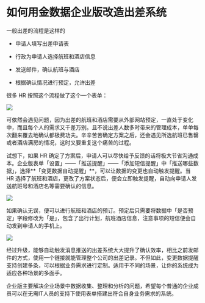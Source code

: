 # 如何用金数据企业版改造出差系统

一般出差的流程是这样的

* 申请人填写出差申请表

* 行政为申请人选择航班和酒店信息

* 发送邮件，确认航班与酒店

* 根据确认情况进行预定，允许出差

很多 HR 按照这个流程做了这个一个表单：

![](https://mmbiz.qlogo.cn/mmbiz_png/3xSOlqCbovs08ddZ8MCY6382om3gqTPPpkpLeknBq3pF52e6vqsSAWrB8oQSjmtYUyfKRxhtSicWtvvE1WJIx9w/0?wx_fmt=png)

可依然会遇见问题，因为出差的航班和酒店需要从外部网站预定，一直处于变化中，而且每个人的需求又千差万别。且不说出差人数多时带来的管理成本，单单每次翻来覆去地确认都极费功夫。辛辛苦苦确定方案之后，还会遇见所选航班已售罄或者酒店满房的情况，这时又要重复这个痛苦的过程。

试想下，如果 HR 确定了方案后，申请人可以尽快给予反馈的话将极大节省沟通成本。企业版表单「设置」——「推送提醒」——「添加短信提醒」中「推送哪些数据」，选择**「变更数据自动提醒」**，可以让数据的变更也自动触发提醒。当 HR 选择了航班和酒店，更改了方案状态后，便会立即触发提醒，自动向申请人发送航班号和酒店名等需要确认的信息。

![](https://mmbiz.qlogo.cn/mmbiz_png/3xSOlqCbovuz41FOic7I6cEqNBc8XvibHkYHQibAP3kR73JnSTIUB595xBZRlup6CRibOMj3b0ial4PPDwI87GQTJvQ/0?wx_fmt=png)

如果确认无误，便可以进行航班和酒店的预订。预定后只需要将数据中「是否预定」字段修改为「是」，包含了出行计划，航班酒店信息，注意事项的短信便会自动发到申请人的手机上。

![](https://mmbiz.qlogo.cn/mmbiz_png/3xSOlqCbovs08ddZ8MCY6382om3gqTPP21wBiazbQFlsJOtkXSM4GWicicSsmONxz3QokUCnicxySoelxdvTTs7Qsg/0?wx_fmt=png)

经过升级，能够自动触发消息推送的出差系统大大提升了确认效率，相比之前发邮件的方式，使用一个链接就能管理整个公司的出差记录。不但如此，变更数据提醒支持创建多条，可以根据业务需求进行定制。适用于不同的场景，让你的系统成为适应各种场景的多面手。

企业版主要解决企业场景中数据收集、整理和分析的问题，希望每个普通的企业成员可以在无需IT人员的支持下使用表单搭建出符合自身业务需求的系统。

  


  




